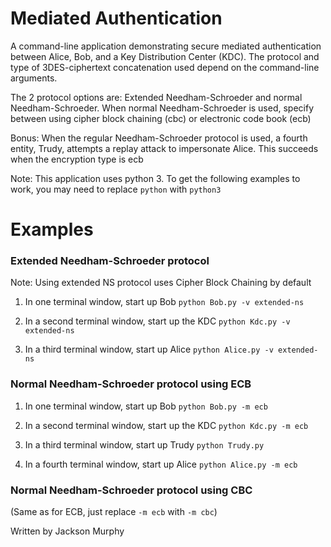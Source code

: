 # Mediated Authentication
A command-line application demonstrating secure mediated authentication between Alice, Bob, and a Key Distribution Center (KDC). The protocol and type of 3DES-ciphertext concatenation used depend on the command-line arguments.

The 2 protocol options are: Extended Needham-Schroeder and normal Needham-Schroeder. 
When normal Needham-Schroeder is used, specify between using cipher block chaining (cbc) or electronic code book (ecb)

Bonus: When the regular Needham-Schroeder protocol is used, a fourth entity, Trudy, attempts a replay attack to impersonate Alice. This succeeds when the encryption type is ecb

Note: This application uses python 3. To get the following examples to work, you may need to replace `python` with `python3`

# Examples 
### Extended Needham-Schroeder protocol 
Note: Using extended NS protocol uses Cipher Block Chaining by default

1) In one terminal window, start up Bob
  `python Bob.py -v extended-ns`
 
 2) In a second terminal window, start up the KDC
  `python Kdc.py -v extended-ns`
 
 3) In a third terminal window, start up Alice
  `python Alice.py -v extended-ns`

### Normal Needham-Schroeder protocol using ECB

1) In one terminal window, start up Bob
  `python Bob.py -m ecb`
 
 2) In a second terminal window, start up the KDC
  `python Kdc.py -m ecb`
 
 3) In a third terminal window, start up Trudy 
  `python Trudy.py`
 
 4) In a fourth terminal window, start up Alice
  `python Alice.py -m ecb`

### Normal Needham-Schroeder protocol using CBC
(Same as for ECB, just replace `-m ecb` with `-m cbc`)

Written by Jackson Murphy




